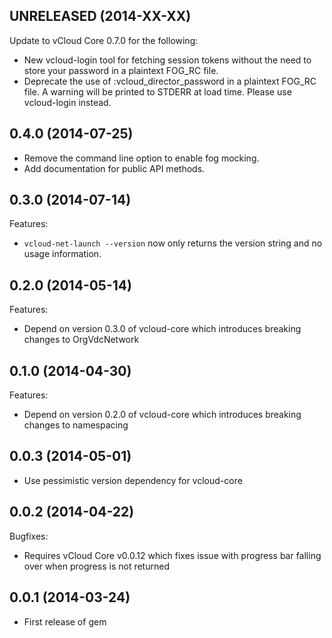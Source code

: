 ## UNRELEASED (2014-XX-XX)

Update to vCloud Core 0.7.0 for the following:

  - New vcloud-login tool for fetching session tokens without the need to
    store your password in a plaintext FOG_RC file.
  - Deprecate the use of :vcloud_director_password in a plaintext FOG_RC
    file. A warning will be printed to STDERR at load time. Please use
    vcloud-login instead.

## 0.4.0 (2014-07-25)

  - Remove the command line option to enable fog mocking.
  - Add documentation for public API methods.

## 0.3.0 (2014-07-14)

Features:

  - `vcloud-net-launch --version` now only returns the version string
      and no usage information.

## 0.2.0 (2014-05-14)

Features:

  - Depend on version 0.3.0 of vcloud-core which introduces breaking changes to OrgVdcNetwork

## 0.1.0 (2014-04-30)

Features:

  - Depend on version 0.2.0 of vcloud-core which introduces breaking changes to namespacing

## 0.0.3 (2014-05-01)

  - Use pessimistic version dependency for vcloud-core

## 0.0.2 (2014-04-22)

Bugfixes:

  - Requires vCloud Core v0.0.12 which fixes issue with progress bar falling over when progress is not returned

## 0.0.1 (2014-03-24)

  - First release of gem
